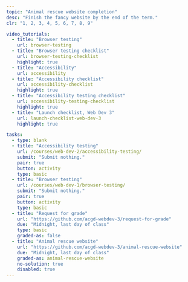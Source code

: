 ```yaml
---
topic: "Animal rescue website completion"
desc: "Finish the fancy website by the end of the term."
clr: "1, 2, 3, 4, 5, 6, 7, 8, 9"

video_tutorials:
  - title: "Browser testing"
    url: browser-testing
  - title: "Browser testing checklist"
    url: browser-testing-checklist
    highlight: true
  - title: "Accessibility"
    url: accessibility
  - title: "Accessibility checklist"
    url: accessibility-checklist
    highlight: true
  - title: "Accessibility testing checklist"
    url: accessibility-testing-checklist
    highlight: true
  - title: "Launch checklist, Web Dev 3"
    url: launch-checklist-web-dev-3
    highlight: true

tasks:
  - type: blank
  - title: "Accessibility testing"
    url: /courses/web-dev-2/accessibility-testing/
    submit: "Submit nothing."
    pair: true
    button: activity
    type: basic
  - title: "Browser testing"
    url: /courses/web-dev-1/browser-testing/
    submit: "Submit nothing."
    pair: true
    button: activity
    type: basic
  - title: "Request for grade"
    url: "https://github.com/acgd-webdev-3/request-for-grade"
    due: "Midnight, last day of class"
    type: basic
    graded-as: false
  - title: "Animal rescue website"
    url: "https://github.com/acgd-webdev-3/animal-rescue-website"
    due: "Midnight, last day of class"
    graded-as: animal-rescue-website
    no-solution: true
    disabled: true
---
```

